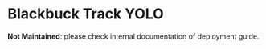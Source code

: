 # Blackbuck Track YOLO

**Not Maintained**: please check internal documentation of deployment guide.
